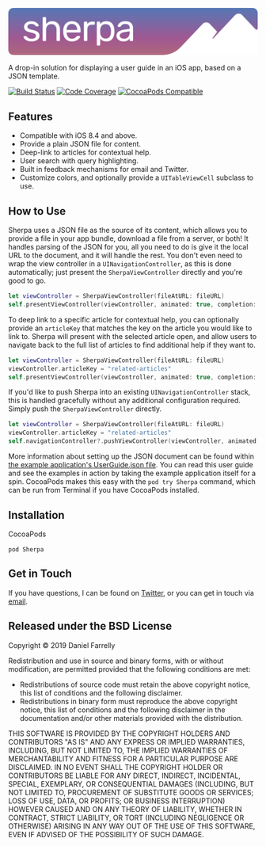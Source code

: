 ![Sherpa](https://raw.githubusercontent.com/jellybeansoup/ios-sherpa/master/example/SherpaExample/Images.xcassets/logo.dataset/logo.svg?sanitize=true)

A drop-in solution for displaying a user guide in an iOS app, based on a JSON template.

[![Build Status](https://travis-ci.org/jellybeansoup/ios-sherpa.svg?branch=master)](https://travis-ci.org/jellybeansoup/ios-sherpa)
[![Code Coverage](https://codecov.io/gh/jellybeansoup/ios-sherpa/branch/master/graph/badge.svg)](https://codecov.io/gh/jellybeansoup/ios-sherpa)
[![CocoaPods Compatible](https://img.shields.io/cocoapods/v/Sherpa.svg)](https://cocoapods.org/pods/Sherpa)

## Features

- Compatible with iOS 8.4 and above.
- Provide a plain JSON file for content.
- Deep-link to articles for contextual help.
- User search with query highlighting.
- Built in feedback mechanisms for email and Twitter.
- Customize colors, and optionally provide a `UITableViewCell` subclass to use.

## How to Use

Sherpa uses a JSON file as the source of its content, which allows you to provide a file in your app bundle, download a file from a server, or both! It handles parsing of the JSON for you, all you need to do is give it the local URL to the document, and it will handle the rest. You don't even need to wrap the view controller in a `UINavigationController`, as this is done automatically; just present the `SherpaViewController` directly and you're good to go.

```swift
let viewController = SherpaViewController(fileAtURL: fileURL)
self.presentViewController(viewController, animated: true, completion: nil)
```

To deep link to a specific article for contextual help, you can optionally provide an `articleKey` that matches the key on the article you would like to link to. Sherpa will present with the selected article open, and allow users to navigate back to the full list of articles to find additional help if they want to.

```swift
let viewController = SherpaViewController(fileAtURL: fileURL)
viewController.articleKey = "related-articles"
self.presentViewController(viewController, animated: true, completion: nil)
```

If you'd like to push Sherpa into an existing `UINavigationController` stack, this is handled gracefully without any additional configuration required. Simply push the `SherpaViewController` directly.

```swift
let viewController = SherpaViewController(fileAtURL: fileURL)
viewController.articleKey = "related-articles"
self.navigationController?.pushViewController(viewController, animated: true)
```

More information about setting up the JSON document can be found within [the example application's UserGuide.json file](https://raw.githubusercontent.com/jellybeansoup/ios-sherpa/master/example/SherpaExample/UserGuide.json). You can read this user guide and see the examples in action by taking the example application itself for a spin. CocoaPods makes this easy with the `pod try Sherpa` command, which can be run from Terminal if you have CocoaPods installed.

## Installation

CocoaPods

```
pod Sherpa
```

## Get in Touch

If you have questions, I can be found on [Twitter](https://twitter.com/jellybeansoup), or you can get in touch via [email](https://jellystyle.com/contact).

## Released under the BSD License

Copyright © 2019 Daniel Farrelly

Redistribution and use in source and binary forms, with or without modification,
are permitted provided that the following conditions are met:

*	Redistributions of source code must retain the above copyright notice, this list
	of conditions and the following disclaimer.
*	Redistributions in binary form must reproduce the above copyright notice, this
	list of conditions and the following disclaimer in the documentation and/or
	other materials provided with the distribution.

THIS SOFTWARE IS PROVIDED BY THE COPYRIGHT HOLDERS AND CONTRIBUTORS "AS IS" AND 
ANY EXPRESS OR IMPLIED WARRANTIES, INCLUDING, BUT NOT LIMITED TO, THE IMPLIED
WARRANTIES OF MERCHANTABILITY AND FITNESS FOR A PARTICULAR PURPOSE ARE DISCLAIMED.
IN NO EVENT SHALL THE COPYRIGHT HOLDER OR CONTRIBUTORS BE LIABLE FOR ANY DIRECT,
INDIRECT, INCIDENTAL, SPECIAL, EXEMPLARY, OR CONSEQUENTIAL DAMAGES (INCLUDING,
BUT NOT LIMITED TO, PROCUREMENT OF SUBSTITUTE GOODS OR SERVICES; LOSS OF USE,
DATA, OR PROFITS; OR BUSINESS INTERRUPTION) HOWEVER CAUSED AND ON ANY THEORY OF
LIABILITY, WHETHER IN CONTRACT, STRICT LIABILITY, OR TORT (INCLUDING NEGLIGENCE
OR OTHERWISE) ARISING IN ANY WAY OUT OF THE USE OF THIS SOFTWARE, EVEN IF
ADVISED OF THE POSSIBILITY OF SUCH DAMAGE.
